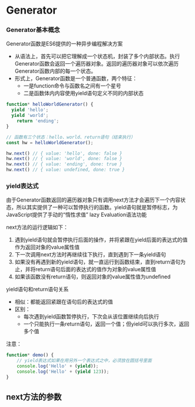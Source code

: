 # Generator

### Generator基本概念

Generator函数是ES6提供的一种异步编程解决方案

- 从语法上，首先可以把它理解成一个状态机，封装了多个内部状态。执行Generator函数会返回一个遍历器对象。返回的遍历器对象可以依次遍历Generator函数内部的每一个状态。
- 形式上，Generator函数是一个普通函数，两个特征：
  - 一是function命令与函数名之间有一个星号
  - 二是函数体内内容使用yield语句定义不同的内部状态

```javascript
function* helloWorldGenerator() {
  yield 'hello';
  yield 'world';
    return 'ending';
}

// 函数有三个状态：hello、world、return语句（结束执行）
const hw = helloWorldGenerator();

hw.next() // { value: 'hello', done: false }
hw.next() // { value: 'world', done: false }
hw.next() // { value: 'ending', done: true }
hw.next() // { value: undefined, done: true }
```

### yield表达式

由于Generator函数返回的遍历器对象只有调用next方法才会遍历下一个内容状态，所以其实提供了一种可以暂停执行的函数。yield语句就是暂停标志，为JavaScript提供了手动的“惰性求值” lazy Evaluation语法功能

next方法的运行逻辑如下：

1. 遇到yield语句就会暂停执行后面的操作，并将紧跟在yield后面的表达式的值作为返回对象的value属性值
2. 下一次调用next方法时再继续往下执行，直到遇到下一条yield语句
3. 如果没有再遇到新的yield语句，就一直运行到函数结束，直到return语句为止，并将return语句后面的表达式的值作为对象的value属性值
4. 如果该函数没有return语句，则返回对象的value属性值为undefined

yield语句和return语句关系

- 相似：都能返回紧跟在语句后的表达式的值
- 区别：
  - 每次遇到yield函数暂停执行，下次会从该位置继续向后执行
  - 一个只能执行一条return语句，返回一个值；但yield可以执行多次，返回多个值

注意：

```JavaScript
function* demo() {
    // yield表达式如果在用另外一个表达式之中，必须放在圆括号里面
    console.log('Hello' + (yield));
    console.log('Hello' + (yield 123));
}
```

## next方法的参数





